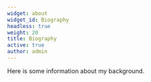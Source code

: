 ```yaml
---
widget: about
widget_id: Biography
headless: true
weight: 20
title: Biography
active: true
author: admin
---
```

Here is some information about my background. 